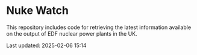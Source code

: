 # Nuke Watch

This repository includes code for retrieving the latest information available on the output of EDF nuclear power plants in the UK.

Last updated: 2025-02-06 15:14